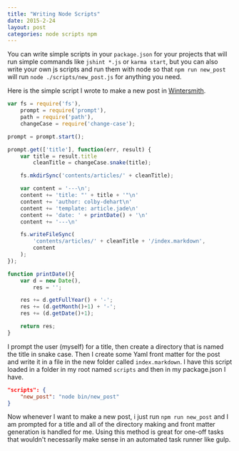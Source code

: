 ```yaml
---
title: "Writing Node Scripts"
date: 2015-2-24
layout: post
categories: node scripts npm
---
```


You can write simple scripts in your `package.json` for your projects that
will run simple commands like `jshint *.js` or `karma start`, but you can 
also write your own js scripts and run them with node so that 
`npm run new_post` will run `node ./scripts/new_post.js` for anything you
need.<span class="more"></span>

Here is the simple script I wrote to make a new post in 
[Wintersmith](http://wintersmith.io/). 

```javascript
var fs = require('fs'),
    prompt = require('prompt'),
    path = require('path'),
    changeCase = require('change-case');

prompt = prompt.start();

prompt.get(['title'], function(err, result) {
    var title = result.title
        cleanTitle = changeCase.snake(title); 

    fs.mkdirSync('contents/articles/' + cleanTitle);

    var content = '---\n';
    content += 'title: "' + title + '"\n'
    content += 'author: colby-dehart\n'
    content += 'template: article.jade\n'
    content += 'date: ' + printDate() + '\n'
    content += '---\n'

    fs.writeFileSync(
        'contents/articles/' + cleanTitle + '/index.markdown',
        content
    );
});

function printDate(){
    var d = new Date(),
        res = '';

    res += d.getFullYear() + '-';
    res += (d.getMonth()+1) + '-';
    res += (d.getDate()+1);

    return res;
}
```
I prompt the user (myself) for a title, then create a directory
that is named the title in snake case. Then I create some Yaml 
front matter for the post and write it in a file in the new folder
called `index.markdown`. I have this script loaded in a folder in my
root named `scripts` and then in my package.json I have.

```json
"scripts": {
    "new_post": "node bin/new_post"
}
```
Now whenever I want to make a new post, i just run `npm run new_post` and
I am prompted for a title and all of the directory making and front matter
generation is handled for me. Using this method is great for one-off tasks
that wouldn't necessarily make sense in an automated task runner like gulp.
